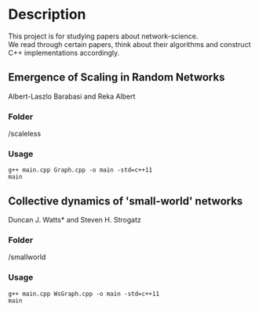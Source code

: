 # Description  
This project is for studying papers about network-science.  
We read through certain papers, think about their algorithms and construct C++ implementations accordingly.  

## Emergence of Scaling in Random Networks  
Albert-Laszlo Barabasi and Reka Albert

### Folder  
/scaleless

### Usage  
```
g++ main.cpp Graph.cpp -o main -std=c++11
main
```

## Collective dynamics of 'small-world' networks
Duncan J. Watts* and Steven H. Strogatz

### Folder
/smallworld

### Usage
```
g++ main.cpp WsGraph.cpp -o main -std=c++11
main
```